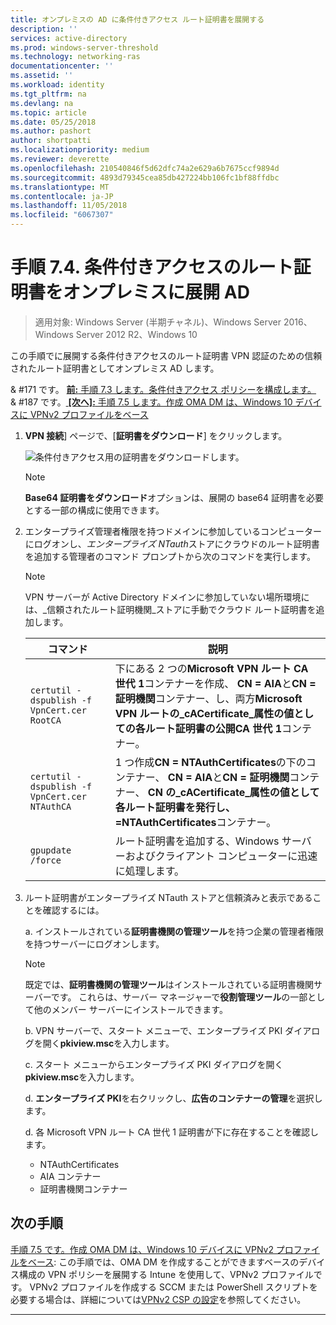 ```yaml
---
title: オンプレミスの AD に条件付きアクセス ルート証明書を展開する
description: ''
services: active-directory
ms.prod: windows-server-threshold
ms.technology: networking-ras
documentationcenter: ''
ms.assetid: ''
ms.workload: identity
ms.tgt_pltfrm: na
ms.devlang: na
ms.topic: article
ms.date: 05/25/2018
ms.author: pashort
author: shortpatti
ms.localizationpriority: medium
ms.reviewer: deverette
ms.openlocfilehash: 210540846f5d62dfc74a2e629a6b7675ccf9894d
ms.sourcegitcommit: 4893d79345cea85db427224bb106fc1bf88ffdbc
ms.translationtype: MT
ms.contentlocale: ja-JP
ms.lasthandoff: 11/05/2018
ms.locfileid: "6067307"
---
```

# 手順 7.4.  条件付きアクセスのルート証明書をオンプレミスに展開 AD

>適用対象: Windows Server (半期チャネル)、Windows Server 2016、Windows Server 2012 R2、Windows 10

この手順でに展開する条件付きアクセスのルート証明書 VPN 認証のための信頼されたルート証明書としてオンプレミス AD します。

& #171 です。 [**前:** 手順 7.3 します。条件付きアクセス ポリシーを構成します。](vpn-config-conditional-access-policy.md)<br>
& #187 です。[ **[次へ]:** 手順 7.5 します。作成 OMA DM は、Windows 10 デバイスに VPNv2 プロファイルをベース](vpn-create-oma-dm-based-vpnv2-profiles.md)

1. **VPN 接続**] ページで、[**証明書をダウンロード**] をクリックします。 
   
    ![条件付きアクセス用の証明書をダウンロードします。](../../media/Always-On-Vpn/06.png)

    >[!NOTE]
    >**Base64 証明書をダウンロード**オプションは、展開の base64 証明書を必要とする一部の構成に使用できます。 

2. エンタープライズ管理者権限を持つドメインに参加しているコンピューターにログオンし、*エンタープライズ NTauth*ストアにクラウドのルート証明書を追加する管理者のコマンド プロンプトから次のコマンドを実行します。

    >[!NOTE]
    >VPN サーバーが Active Directory ドメインに参加していない場所環境には、_信頼されたルート証明機関_ストアに手動でクラウド ルート証明書を追加します。

    |コマンド  |説明  |  
    |---------|-------------| 
    |`certutil -dspublish -f VpnCert.cer RootCA`     |下にある 2 つの**Microsoft VPN ルート CA 世代 1**コンテナーを作成、 **CN = AIA**と**CN = 証明機関**コンテナー、し、両方**Microsoft VPN ルートの_cACertificate_属性の値としての各ルート証明書の公開CA 世代 1**コンテナー。|  
    |`certutil -dspublish -f VpnCert.cer NTAuthCA`   |1 つ作成**CN = NTAuthCertificates**の下のコンテナー、 **CN = AIA**と**CN = 証明機関**コンテナー、 **CN の_cACertificate_属性の値として各ルート証明書を発行し、=NTAuthCertificates**コンテナー。 |  
    |`gpupdate /force`     |ルート証明書を追加する、Windows サーバーおよびクライアント コンピューターに迅速に処理します。  |

3.  ルート証明書がエンタープライズ NTauth ストアと信頼済みと表示であることを確認するには。

    a.   インストールされている**証明書機関の管理ツール**を持つ企業の管理者権限を持つサーバーにログオンします。

    >[!NOTE]
    >既定では、**証明書機関の管理ツール**はインストールされている証明書機関サーバーです。 これらは、サーバー マネージャーで**役割管理ツール**の一部として他のメンバー サーバーにインストールできます。

    b.   VPN サーバーで、スタート メニューで、エンタープライズ PKI ダイアログを開く**pkiview.msc**を入力します。

    c.  スタート メニューからエンタープライズ PKI ダイアログを開く**pkiview.msc**を入力します。

    d.  **エンタープライズ PKI**を右クリックし、**広告のコンテナーの管理**を選択します。

    d.  各 Microsoft VPN ルート CA 世代 1 証明書が下に存在することを確認します。<ul><li>NTAuthCertificates</li><li>AIA コンテナー</li><li>証明書機関コンテナー</li></ul>

    
## 次の手順
[手順 7.5 です。作成 OMA DM は、Windows 10 デバイスに VPNv2 プロファイルをベース](vpn-create-oma-dm-based-vpnv2-profiles.md): この手順では、OMA DM を作成することができますベースのデバイス構成の VPN ポリシーを展開する Intune を使用して、VPNv2 プロファイルです。 VPNv2 プロファイルを作成する SCCM または PowerShell スクリプトを必要する場合は、詳細については[VPNv2 CSP の設定](https://docs.microsoft.com/windows/client-management/mdm/vpnv2-csp)を参照してください。

---
